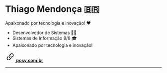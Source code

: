 # Thiago Mendonça 🇧🇷

Apaixonado por tecnologia e inovação! ❤

- Desenvolvedor de Sistemas 👨‍💻
- Sistemas de Informação 8/8 🎓
- Apaixonado por tecnologia e inovação!

**[![](link.svg) posy.com.br](https://posy.com.br)**

---

<br>
<!-- space-evenly on div readme.md -->
<div>
    <img style="margin: 0 10px; height: 180px;" src="https://github-readme-stats.vercel.app/api?username=thiagodebugs&count_private=true&show_icons=true" alt="">
    <img style="margin: 0 10px; height: 180px;" src="https://github-readme-stats.vercel.app/api/top-langs/?username=thiagodebugs&layout=compact" alt="">
</div>
